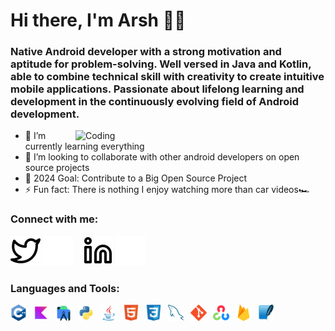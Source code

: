 # Hi there, I'm Arsh 🙌🏻

### Native Android developer with a strong motivation and aptitude for problem-solving. Well versed in Java and Kotlin, able to combine technical skill with creativity to create intuitive mobile applications. Passionate about lifelong learning and development in the continuously evolving field of Android development.

<img align="right" alt="Coding" width="400" src="https://github.com/arsh-kum04/arsh-kum04/assets/106028200/7b45cfe2-5ac5-4bb7-9d1a-d5e3a951221f">

- 🌱 I’m currently learning everything
- 👯 I’m looking to collaborate with other android developers on open source projects
- 🥅 2024 Goal: Contribute to a Big Open Source Project
- ⚡️ Fun fact: There is nothing I enjoy watching more than car videos🏎️


### Connect with me:
[![website](./img/twitter-light.svg)](https://twitter.com/ArshKum91156988)
[![website](./img/twitter-dark.svg)](https://twitter.com/ArshKum91156988)
&nbsp;&nbsp;
[![website](./img/linkedin-light.svg)](https://linkedin.com/in/arsh-kumar-a12a95224)
[![website](./img/linkedin-dark.svg)](https://linkedin.com/in/arsh-kumar-a12a95224)
&nbsp;&nbsp;
### Languages and Tools:

<img align="left" alt="C++" width="26px" src="https://github.com/devicons/devicon/blob/master/icons/cplusplus/cplusplus-original.svg" style="padding-right:10px;"/>

<img align="left" alt="Kotlin" width="26px" src="https://github.com/devicons/devicon/blob/master/icons/kotlin/kotlin-original.svg" style="padding-right:10px;"/>

<img align="left" alt="Android Studio" width="26px" src="https://github.com/devicons/devicon/blob/master/icons/androidstudio/androidstudio-original.svg" style="padding-right:10px;"/>


<img align="left" alt="Python" width="26px" src="https://github.com/devicons/devicon/blob/master/icons/python/python-original.svg" style="padding-right:10px;"/>

<img align="left" alt="Java" width="26px" src="https://github.com/devicons/devicon/blob/master/icons/java/java-original.svg" style="padding-right:10px;"/>

<img align="left" alt="HTML5" width="26px" src="https://github.com/devicons/devicon/blob/master/icons/html5/html5-original.svg" style="padding-right:10px;" />

<img align="left" alt="CSS3" width="26px" src="https://github.com/devicons/devicon/blob/master/icons/css3/css3-original.svg" style="padding-right:10px;" />

<img align="left" alt="MySQL" width="26px" src="https://github.com/devicons/devicon/blob/master/icons/mysql/mysql-original.svg" style="padding-right:10px;"/>

<img align="left" alt="Git" width="26px" src="https://github.com/devicons/devicon/blob/master/icons/git/git-original.svg" style="padding-right:10px;"/>

<img align="left" alt="OpenCV" width="26px" src="https://github.com/devicons/devicon/blob/master/icons/opencv/opencv-original.svg" style="padding-right:10px;"/>

<img align="left" alt="FireBase" width="26px" src="https://github.com/devicons/devicon/blob/master/icons/firebase/firebase-original.svg" style="padding-right:10px;"/>

<img align="left" alt="SQLite" width="26px" src="https://github.com/devicons/devicon/blob/master/icons/sqlite/sqlite-original.svg" style="padding-right:10px;"/>

